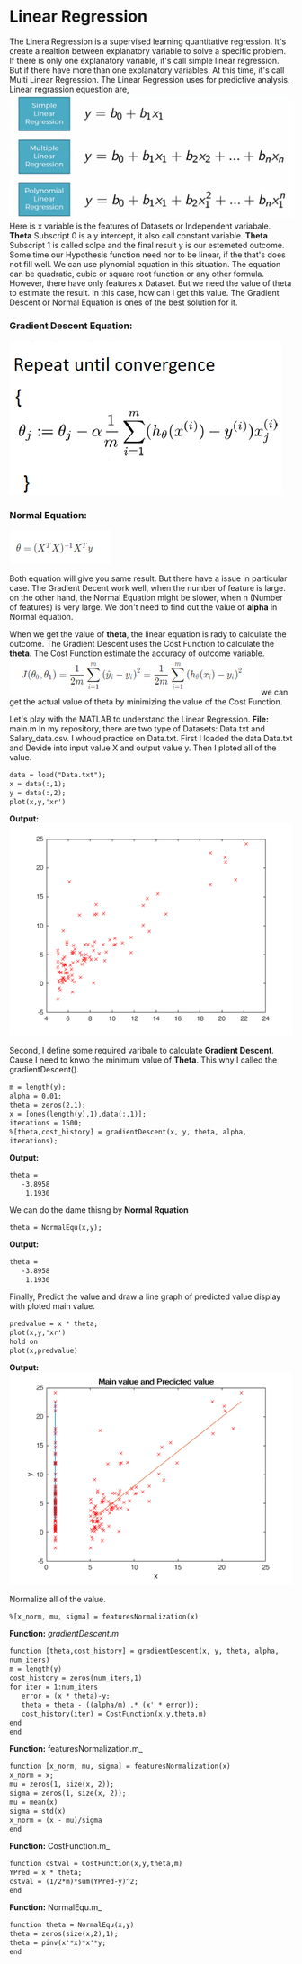 # Linear Regression
The Linera Regression is a supervised learning quantitative regression. It's create a realtion between explanatory variable to solve a specific problem. If there is only one explanatory variable, it's call simple linear regression. But if there have more than one explanatory variables. At this time, it's call Multi Linear Regression. The Linear Regression uses for predictive analysis. Linear regrassion equestion are,  
![Linear Equation](https://github.com/jacknayem/MachineLearning/blob/Linear-Regression/images/Equations.png)  
Here is x variable is the features of Datasets or Independent variabale. **Theta** Subscript 0 is a y intercept, it also call constant variable. **Theta** Subscript 1 is called solpe and the final result y is our estemeted outcome. Some time our Hypothesis function need nor to be linear, if the that's does not fill well. We can use plynomial equation in this situation. The equation can be  quadratic, cubic or square root function or any other formula. However, there have only features x Dataset. But we need the value of theta to estimate the result.  In this case, how can I get this value. The Gradient Descent or Normal Equation is ones of the best solution for it.
### Gradient Descent Equation:  
![](https://github.com/jacknayem/MachineLearning/blob/Linear-Regression/images/Gradient%20Descent.png)
### Normal Equation:
![](https://github.com/jacknayem/MachineLearning/blob/Linear-Regression/images/NormalEquation.PNG)

Both equation will give you same result. But there have a issue in particular case. The Gradient Decent work well, when the number of feature is large. on the other hand, the Normal Equation might be slower, when n (Number of features) is very large. We don't need to find out the value of **alpha** in Normal equation.

When we get the value of **theta**, the linear equation is rady to calculate the outcome. The Gradient Descent uses the Cost Function to calculate the **theta**. The Cost Function estimate the accuracy of outcome variable.
![](https://github.com/jacknayem/MachineLearning/blob/Linear-Regression/images/Cost%20funtion.PNG)
we can get the actual value of theta by minimizing the value of the Cost Function.

Let's play with the MATLAB to understand the Linear Regression. 
**File:** main.m
In my repository, there are two type of Datasets: Data.txt and Salary_data.csv. I whoud practice on Data.txt. First I loaded the data Data.txt and Devide into input value X and output value y. Then I ploted all of the value.
```
data = load("Data.txt");
x = data(:,1);
y = data(:,2);
plot(x,y,'xr')
```
**Output:**  
![Data Plotiing](https://github.com/jacknayem/MachineLearning/blob/Linear-Regression/images/MainValuePlotting.png)


Second, I define some required varibale to calculate **Gradient Descent**. Cause I need to knwo the minimum value of **Theta**. This why I called the gradientDescent().
```
m = length(y);
alpha = 0.01;
theta = zeros(2,1);
x = [ones(length(y),1),data(:,1)];
iterations = 1500;
%[theta,cost_history] = gradientDescent(x, y, theta, alpha, iterations);
```
**Output:** 
```
theta =
   -3.8958
    1.1930
```
We can do the dame thisng by **Normal Rquation**
```
theta = NormalEqu(x,y);
```
**Output:** 
```
theta =
   -3.8958
    1.1930
```
Finally, Predict the value and draw a line graph of predicted value display with ploted main value. 
```
predvalue = x * theta;
plot(x,y,'xr')
hold on
plot(x,predvalue)
```
**Output:**  
![Plotting value](https://github.com/jacknayem/MachineLearning/blob/Linear-Regression/images/MainVsPredicted%20value.png)

Normalize all of the value.
```
%[x_norm, mu, sigma] = featuresNormalization(x)
```
**Function:** _gradientDescent.m_
 ```
function [theta,cost_history] = gradientDescent(x, y, theta, alpha, num_iters)
m = length(y)
cost_history = zeros(num_iters,1)
for iter = 1:num_iters
    error = (x * theta)-y;
    theta = theta - ((alpha/m) .* (x' * error));
    cost_history(iter) = CostFunction(x,y,theta,m)
end
end
 ```
  **Function:** featuresNormalization.m_
```
function [x_norm, mu, sigma] = featuresNormalization(x)
x_norm = x;
mu = zeros(1, size(x, 2));
sigma = zeros(1, size(x, 2));
mu = mean(x)
sigma = std(x)
x_norm = (x - mu)/sigma
end
```
 **Function:** CostFunction.m_
 ```
function cstval = CostFunction(x,y,theta,m)
YPred = x * theta;
cstval = (1/2*m)*sum(YPred-y)^2;
end
 ```
 **Function:** NormalEqu.m_
 ```
function theta = NormalEqu(x,y)
theta = zeros(size(x,2),1);
theta = pinv(x'*x)*x'*y;
end
 ```
